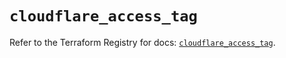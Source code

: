 # `cloudflare_access_tag`

Refer to the Terraform Registry for docs: [`cloudflare_access_tag`](https://registry.terraform.io/providers/cloudflare/cloudflare/4.35.0/docs/resources/access_tag).
